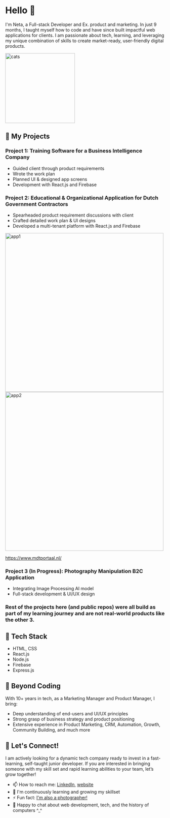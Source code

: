 # Hello 👋
I'm Neta, a Full-stack Developer and Ex. product and marketing. In just 9 months, I taught myself how to code and have since built impactful web applications for clients. I am passionate about tech, learning, and leveraging my unique combination of skills to create market-ready, user-friendly digital products.

<img width="220" alt="cats" src="https://github.com/netadror/netadror/assets/118823025/59c8a547-a5b5-4f6a-b35f-7231d312e091">

## 🚀 My Projects
### Project 1: Training Software for a Business Intelligence Company
   - Guided client through product requirements
   - Wrote the work plan
   - Planned UI & designed app screens
   - Development with React.js and Firebase
   
### Project 2: Educational & Organizational Application for Dutch Government Contractors
   - Spearheaded product requirement discussions with client
   - Crafted detailed work plan & UI designs
   - Developed a multi-tenant platform with React.js and Firebase

<img width="500" alt="app1" src="https://github.com/netadror/netadror/assets/118823025/a7e1f3a2-2cfe-451e-b5e0-b8dd3319d005">
<img width="500" alt="app2" src="https://github.com/netadror/netadror/assets/118823025/e3538b1e-50cd-4f84-bd19-41dadc998bce">

https://www.mdtportaal.nl/
   
### Project 3 (In Progress): Photography Manipulation B2C Application
   - Integrating Image Processing AI model
   - Full-stack development & UI/UX design

### Rest of the projects here (and public repos) were all build as part of my learning journey and are not real-world products like the other 3.

## 🔧 Tech Stack
   - HTML, CSS
   - React.js
   - Node.js
   - Firebase
   - Express.js

## 🌟 Beyond Coding
With 10+ years in tech, as a Marketing Manager and Product Manager, I bring:
   - Deep understanding of end-users and UI/UX principles
   - Strong grasp of business strategy and product positioning
   - Extensive experience in Product Marketing, CRM, Automation, Growth, Community Building, and much more

## 🤝 Let's Connect!
I am actively looking for a dynamic tech company ready to invest in a fast-learning, self-taught junior developer. If you are interested in bringing someone with my skill set and rapid learning abilities to your team, let’s grow together!

   - 📫 How to reach me: [LinkedIn](https://www.linkedin.com/in/netadror/), [website](https://hadigitalit.com)
   - 🌱 I'm continuously learning and growing my skillset
   - ⚡ Fun fact: [I'm also a photographer!](www.netadror.com)
   - 💬 Happy to chat about web development, tech, and the history of computers ^_^
